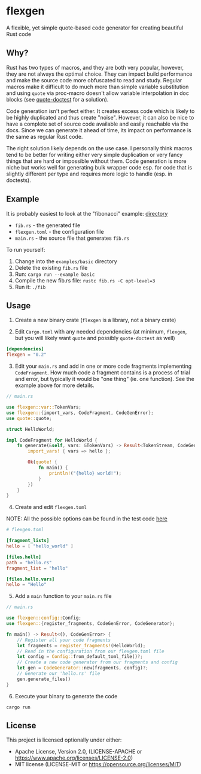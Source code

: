 # flexgen

A flexible, yet simple quote-based code generator for creating beautiful Rust code

## Why?

Rust has two types of macros, and they are both very popular, however, they
are not always the optimal choice. They can impact build performance and make
the source code more obfuscated to read and study. Regular macros make it difficult
to do much more than simple variable substitution and using `quote` via proc-macro
doesn't allow variable interpolation in doc blocks (see
[quote-doctest](https://crates.io/crates/quote-doctest) for a solution).

Code generation isn't perfect either. It creates excess code which is
likely to be highly duplicated and thus create "noise". However, it can
also be nice to have a complete set of source code available and easily
reachable via the docs. Since we can generate it ahead of time, its impact
on performance is the same as regular Rust code.

The right solution likely depends on the use case. I personally think macros
tend to be better for writing either very simple duplication or very fancy
things that are hard or impossible without them. Code generation is more niche
but works well for generating bulk wrapper code esp. for code that is slightly
different per type and requires more logic to handle (esp. in doctests).

## Example

It is probably easiest to look at the "fibonacci" example: 
[directory](https://github.com/nu11ptr/flexgen/tree/master/flexgen/examples/basic)

* `fib.rs` - the generated file
* `flexgen.toml` - the configuration file
* `main.rs` - the source file that generates `fib.rs`

To run yourself:

1. Change into the `examples/basic` directory
2. Delete the existing `fib.rs` file
3. Run: `cargo run --example basic`
4. Compile the new fib.rs file: `rustc fib.rs -C opt-level=3`
5. Run it: `./fib`

## Usage

1. Create a new binary crate (`flexgen` is a library, not a binary crate)

2. Edit `Cargo.toml` with any needed dependencies (at minimum, `flexgen`, but 
 you will likely want `quote` and possibly `quote-doctest` as well)

```toml
[dependencies]
flexgen = "0.2"
```

3. Edit your `main.rs` and add in one or more code fragments implementing 
`CodeFragment`. How much code a fragment contains is a process of trial and error,
but typically it would be "one thing" (ie. one function). See the example above 
for more details.

```rust
// main.rs

use flexgen::var::TokenVars;
use flexgen::{import_vars, CodeFragment, CodeGenError};
use quote::quote;

struct HelloWorld;

impl CodeFragment for HelloWorld {
    fn generate(&self, vars: &TokenVars) -> Result<TokenStream, CodeGenError> {
        import_vars! { vars => hello };

        Ok(quote! {
            fn main() {
                println!("{hello} world!");
            }
        })
    }
}
```

4. Create and edit `flexgen.toml`

NOTE: All the possible options can be found in the test code 
[here](https://github.com/nu11ptr/flexgen/blob/68de04679ce568981c72fdde1db8f8987332964f/flexgen/src/config.rs#L316)

```toml
# flexgen.toml

[fragment_lists]
hello = [ "hello_world" ]

[files.hello]
path = "hello.rs"
fragment_list = "hello"

[files.hello.vars]
hello = "Hello"
```

5. Add a `main` function to your `main.rs` file

```rust
// main.rs

use flexgen::config::Config;
use flexgen::{register_fragments, CodeGenError, CodeGenerator};

fn main() -> Result<(), CodeGenError> {
    // Register all your code fragments
    let fragments = register_fragments!(HelloWorld);
    // Read in the configuration from our flexgen.toml file
    let config = Config::from_default_toml_file()?;
    // Create a new code generator from our fragments and config
    let gen = CodeGenerator::new(fragments, config)?;
    // Generate our 'hello.rs' file
    gen.generate_files()
}
```

6. Execute your binary to generate the code

```
cargo run
```

## License

This project is licensed optionally under either:

* Apache License, Version 2.0, (LICENSE-APACHE
  or https://www.apache.org/licenses/LICENSE-2.0)
* MIT license (LICENSE-MIT or https://opensource.org/licenses/MIT)
